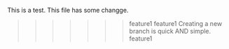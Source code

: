This is a test.
This file has some changge.
>>>>>>> feature1
>>>>>>> feature1
Creating a new branch is quick AND simple.
>>>>>>> feature1
